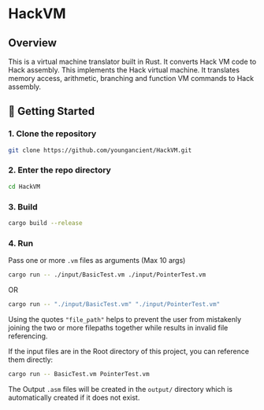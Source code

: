 # HackVM

## Overview
This is a virtual machine translator built in Rust. It converts Hack VM code to Hack assembly.
This implements the Hack virtual machine. It translates memory access, arithmetic, branching and function VM commands to Hack assembly.

## 🚀 Getting Started

### 1. Clone the repository
```bash
git clone https://github.com/youngancient/HackVM.git
```
### 2. Enter the repo directory
```bash
cd HackVM
```

### 3. Build
```bash
cargo build --release
```
### 4. Run
Pass one or more `.vm` files as arguments (Max 10 args)
```bash
cargo run -- ./input/BasicTest.vm ./input/PointerTest.vm
```
OR
```bash
cargo run -- "./input/BasicTest.vm" "./input/PointerTest.vm"
```
Using the quotes `"file_path"` helps to prevent the user from mistakenly joining the two or more filepaths together while results in invalid file referencing.

If the input files are in the Root directory of this project, you can reference them directly:
```bash
cargo run -- BasicTest.vm PointerTest.vm
```

The Output `.asm` files will be created in the `output/` directory which is automatically created if it does not exist.